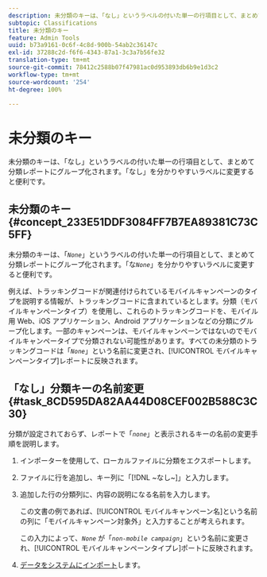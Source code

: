 ```yaml
---
description: 未分類のキーは、「なし」というラベルの付いた単一の行項目として、まとめて分類レポートにグループ化されます。「なし」を分かりやすいラベルに変更すると便利です。
subtopic: Classifications
title: 未分類のキー
feature: Admin Tools
uuid: b73a9161-0c6f-4c8d-900b-54ab2c36147c
exl-id: 37288c2d-f6f6-4343-87a1-3c3a7b56fe32
translation-type: tm+mt
source-git-commit: 78412c2588b07f47981ac0d953893db6b9e1d3c2
workflow-type: tm+mt
source-wordcount: '254'
ht-degree: 100%

---
```


# 未分類のキー

未分類のキーは、「なし」というラベルの付いた単一の行項目として、まとめて分類レポートにグループ化されます。「なし」を分かりやすいラベルに変更すると便利です。

## 未分類のキー {#concept_233E51DDF3084FF7B7EA89381C73C5FF}

未分類のキーは、「*`None`*」というラベルの付いた単一の行項目として、まとめて分類レポートにグループ化されます。「な&#x200B;*`None`*」を分かりやすいラベルに変更すると便利です。

例えば、トラッキングコードが関連付けられているモバイルキャンペーンのタイプを説明する情報が、トラッキングコードに含まれているとします。分類（モバイルキャンペーンタイプ）を使用し、これらのトラッキングコードを、モバイル用 Web、iOS アプリケーション、Android アプリケーションなどの分類にグループ化します。一部のキャンペーンは、モバイルキャンペーンではないのでモバイルキャンペータイプで分類されない可能性があります。すべての未分類のトラッキングコードは「*`None`*」という名前に変更され、[!UICONTROL モバイルキャンペーンタイプ]レポートに反映されます。

## 「なし」分類キーの名前変更 {#task_8CD595DA82AA44D08CEF002B588C3C30}

<!-- 

t_rename_classification_none.xml

 -->

分類が設定されておらず、レポートで「*`none`*」と表示されるキーの名前の変更手順を説明します。

1. インポーターを使用して、ローカルファイルに分類をエクスポートします。
1. ファイルに行を追加し、キー列に「[!DNL ~なし~]」と入力します。
1. 追加した行の分類列に、内容の説明になる名前を入力します。

   この文書の例であれば、[!UICONTROL モバイルキャンペーン名]という名前の列に「モバイルキャンペーン対象外」と入力することが考えられます。

   この入力によって、*`None`* が「*`non-mobile campaign`*」という名前に変更され、[!UICONTROL モバイルキャンペーンタイプレ]ポートに反映されます。
1. [データをシステムにインポート](/help/components/classifications/importer/import-file.md)します。

